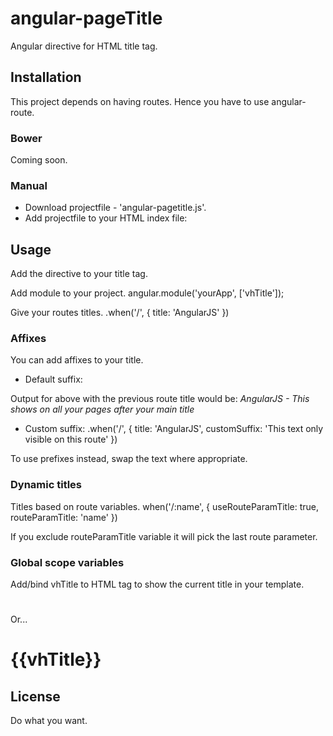 # angular-pageTitle
Angular directive for HTML title tag.


## Installation
This project depends on having routes. Hence you have to use angular-route.

### Bower
Coming soon.

### Manual

* Download projectfile - 'angular-pagetitle.js'.
* Add projectfile to your HTML index file:
  <script src="angular-pagetitle.js"></script>

## Usage
Add the directive to your title tag.
  <title vh-page-title></title>

Add module to your project.
  angular.module('yourApp', ['vhTitle']);

Give your routes titles.
  .when('/', {
    title: 'AngularJS'
  })

### Affixes
You can add affixes to your title.
* Default suffix:
  <title vh-page-title *suffix="This shows on all your pages after your main title"*></title>
Output for above with the previous route title would be:
*AngularJS - This shows on all your pages after your main title*
* Custom suffix:
  .when('/', {
    title: 'AngularJS',
    customSuffix: 'This text only visible on this route'
  })

To use prefixes instead, swap the text where appropriate.

### Dynamic titles
Titles based on route variables.
  when('/:name', {
    useRouteParamTitle: true,
    routeParamTitle: 'name'
  })

If you exclude routeParamTitle variable it will pick the last route parameter.

### Global scope variables
Add/bind vhTitle to HTML tag to show the current title in your template.
  <h1 ng-bind="vhTitle"></h1>
Or...
  <h1>{{vhTitle}}</h1>

## License
Do what you want.

